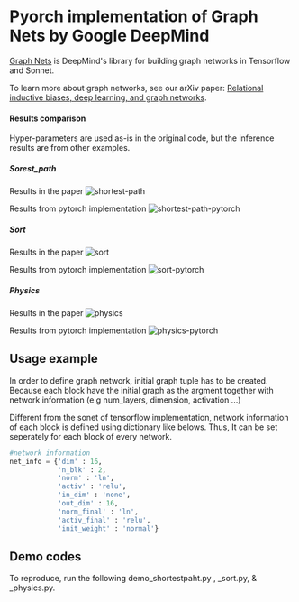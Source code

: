 # Pyorch implementation of Graph Nets by Google DeepMind

[Graph Nets](https://github.com/deepmind/graph_nets) is DeepMind's library for
building graph networks in Tensorflow and Sonnet.

To learn more about graph networks, see our arXiv paper: [Relational inductive
biases, deep learning, and graph networks](https://arxiv.org/abs/1806.01261).

#### Results comparison

Hyper-parameters are used as-is in the original code, but the inference results are from other examples.

##### Sorest_path

Results in the paper
![shortest-path](https://user-images.githubusercontent.com/66901621/191691901-886fb80e-42b3-47a8-81bd-ec6ad413049a.png)

Results from pytorch implementation
![shortest-path-pytorch](https://user-images.githubusercontent.com/66901621/191692240-3af9e356-0ec9-4c95-ac82-a9d441c57661.png)

##### Sort

Results in the paper
![sort](https://user-images.githubusercontent.com/66901621/191694069-fef0f701-b949-4758-92b6-c8b019bf39d8.png)

Results from pytorch implementation
![sort-pytorch](https://user-images.githubusercontent.com/66901621/191694450-c30c46ad-af56-4031-9caa-5327e2d4f31b.png)

##### Physics

Results in the paper
![physics](https://user-images.githubusercontent.com/66901621/191692555-f576fdc9-b603-4aba-8a52-85ffe6194b81.png)

Results from pytorch implementation
![physics-pytorch](https://user-images.githubusercontent.com/66901621/191692658-c1e992bf-a0b8-4e44-a94a-8eff850e43ce.png)

## Usage example

In order to define graph network, initial graph tuple has to be created.
Because each block have the initial graph as the argment together with network information (e.g num_layers, dimension, activation ...)

Different from the sonet of tensorflow implementation, network information of each block is defined using dictionary like belows.
Thus, It can be set seperately for each block of every network.

```python
#network information
net_info = {'dim' : 16,
            'n_blk' : 2,
            'norm' : 'ln',
            'activ' : 'relu',
            'in_dim' : 'none',
            'out_dim' : 16,
            'norm_final' : 'ln',
            'activ_final' : 'relu',
            'init_weight' : 'normal'}
```

## Demo codes

To reproduce, run the following demo_shortestpaht.py , \_sort.py, & \_physics.py.
